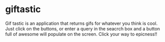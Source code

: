 

# giftastic
Gif tastic is an application that returns gifs for whatever you think is cool.  Just click on the buttons, or enter a query in the seacrch box and a button full of awesome will populate on the screen.  Click your way to epicness!!